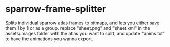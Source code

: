 # sparrow-frame-splitter
 Splits individual sparrow atlas frames to bitmaps, and lets you either save them 1 by 1 or as a group.
 replace "sheet.png" and "sheet.xml" in the assets/images folder with the atlas you want to split, and update "anims.txt" to have the animations you wanna export.